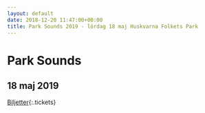 ```yaml
---
layout: default
date: 2018-12-20 11:47:00+00:00
title: Park Sounds 2019 - lördag 18 maj Huskvarna Folkets Park
---
```


# Park Sounds
## 18 maj 2019

[Biljetter](https://www.example.com){:.tickets}
